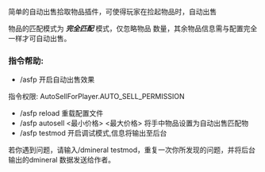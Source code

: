 简单的自动出售拾取物品插件，可使得玩家在捡起物品时，自动出售

物品的匹配模式为 ***完全匹配*** 模式，仅忽略物品 数量，其余物品信息需与配置完全一样才可自动出售。

### 指令帮助:

- /asfp 开启自动出售效果

指令权限: AutoSellForPlayer.AUTO_SELL_PERMISSION

- /asfp reload 重载配置文件
- /asfp autosell <最小价格> <最大价格> 将手中物品设置为自动出售匹配物
- /asfp testmod 开启调试模式,信息将输出至后台

若你遇到问题，请输入/dmineral testmod，重复一次你所发现的问题，并将后台输出的dmineral 数据发送给作者。

